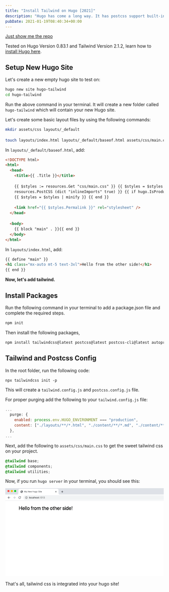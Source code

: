 ```yaml
---
title: "Install Tailwind on Hugo [2021]"
description: "Hugo has come a long way. It has postcss support built-in, so we can use all the goodness that comes from it. In this article, let's see how to install TailwindCSS on Hugo."
pubDate: 2021-01-19T08:40:34+00:00
---
```


[Just show me the repo](https://github.com/praveenjuge/hugo-tailwind)

Tested on Hugo Version 0.83.1 and Tailwind Version 2.1.2, learn how to [install Hugo here](https://gohugo.io/getting-started/installing/).

## Setup New Hugo Site

Let's create a new empty hugo site to test on:

```sh
hugo new site hugo-tailwind
cd hugo-tailwind
```

Run the above command in your terminal. It will create a new folder called `hugo-tailwind` which will contain your new Hugo site.

Let's create some basic layout files by using the following commands:

```sh
mkdir assets/css layouts/_default

touch layouts/index.html layouts/_default/baseof.html assets/css/main.css
```

In `layouts/_default/baseof.html`, add:

```html
<!DOCTYPE html>
<html>
  <head>
    <title>{{ .Title }}</title>

    {{ $styles := resources.Get "css/main.css" }} {{ $styles = $styles |
    resources.PostCSS (dict "inlineImports" true) }} {{ if hugo.IsProduction }}
    {{ $styles = $styles | minify }} {{ end }}

    <link href="{{ $styles.Permalink }}" rel="stylesheet" />
  </head>

  <body>
    {{ block "main" . }}{{ end }}
  </body>
</html>
```

In `layouts/index.html`, add:

```html
{{ define "main" }}
<h1 class="mx-auto mt-5 text-3xl">Hello from the other side!</h1>
{{ end }}
```

**Now, let's add tailwind.**

## Install Packages

Run the following command in your terminal to add a package.json file and complete the required steps.

```sh
npm init
```

Then install the following packages,

```sh
npm install tailwindcss@latest postcss@latest postcss-cli@latest autoprefixer@latest --save
```

## Tailwind and Postcss Config

In the root folder, run the following code:

```shell
npx tailwindcss init -p
```

This will create a `tailwind.config.js` and `postcss.config.js` file.

For proper purging add the following to your `tailwind.config.js` file:

```js
...
  purge: {
    enabled: process.env.HUGO_ENVIRONMENT === "production",
    content: ["./layouts/**/*.html", "./content/**/*.md", "./content/**/*.html"],
  },
...
```

Next, add the following to `assets/css/main.css` to get the sweet tailwind css on your project.

```css
@tailwind base;
@tailwind components;
@tailwind utilities;
```

Now, if you run `hugo server` in your terminal, you should see this:

![Screenshot of hugo site with tailwind styles](../../images/install-tailwind-on-hugo-1.png)

That's all, tailwind css is integrated into your hugo site!
